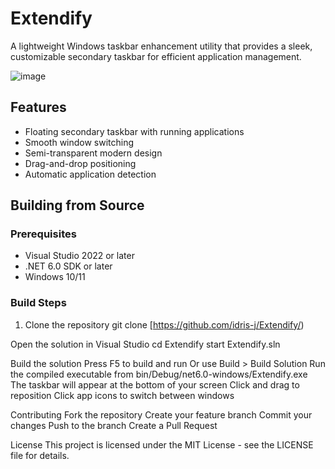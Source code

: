 # Extendify

A lightweight Windows taskbar enhancement utility that provides a sleek, customizable secondary taskbar for efficient application management.

![image](https://github.com/user-attachments/assets/e8b35228-bdc5-45b5-9404-13dac0ac9382)


## Features

- Floating secondary taskbar with running applications
- Smooth window switching
- Semi-transparent modern design
- Drag-and-drop positioning
- Automatic application detection

## Building from Source

### Prerequisites
- Visual Studio 2022 or later
- .NET 6.0 SDK or later
- Windows 10/11

### Build Steps
1. Clone the repository
git clone [https://github.com/idris-j/Extendify/)

Open the solution in Visual Studio
cd Extendify
start Extendify.sln


Build the solution
Press F5 to build and run
Or use Build > Build Solution
Run the compiled executable from bin/Debug/net6.0-windows/Extendify.exe
The taskbar will appear at the bottom of your screen
Click and drag to reposition
Click app icons to switch between windows

Contributing
Fork the repository
Create your feature branch
Commit your changes
Push to the branch
Create a Pull Request

License
This project is licensed under the MIT License - see the LICENSE file for details.
